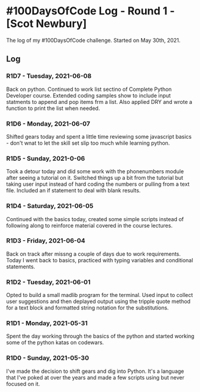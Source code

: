 # #100DaysOfCode Log - Round 1 - [Scot Newbury]

The log of my #100DaysOfCode challenge. Started on May 30th, 2021.

## Log

### R1D7 - Tuesday, 2021-06-08
Back on python. Continued to work list sectino of Complete Python Developer course. Extended coding samples show to include input statments to append and pop items frm a list. Also applied DRY and wrote a function to print the list when needed.

### R1D6 - Monday, 2021-06-07
Shifted gears today and spent a little time reviewing some javascript basics - don't wnat to let the skill set slip too much while learning python.

### R1D5 - Sunday, 2021-0-06
Took a detour today and did some work with the phonenumbers module after seeing a tutorial on it. Switched things up a bit from the tutorial but taking user input instead of hard coding the numbers or pulling from a text file. Included an if statement to deal with blank results.

### R1D4 - Saturday, 2021-06-05
Continued with the basics today, created some simple scripts instead of following along to reinforce material covered in the course lectures. 

### R1D3 - Friday, 2021-06-04
Back on track after missng a couple of days due to work requirements. Today I went back to basics, practiced with typing variables and conditional statements.

### R1D2 - Tuesday, 2021-06-01
Opted to build a small madlib program for the terminal. Used input to collect user suggestions and then deplayed output using the tripple quote method for a text block and formatted string notation for the substitutions.

### R1D1 - Monday, 2021-05-31
Spent the day working through the basics of the python and started working some of the python katas on codewars.

### R1D0 - Sunday, 2021-05-30
I've  made the decision to shift gears and dig into Python. It's a language that I've poked at over the years and made a few scripts using but never focused on it.
